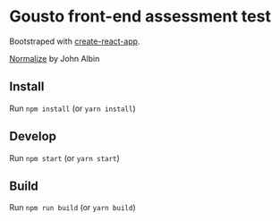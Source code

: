 # Gousto front-end assessment test

Bootstraped with [create-react-app](https://github.com/facebook/create-react-app).

[Normalize](https://github.com/JohnAlbin/) by John Albin

## Install

Run `npm install` (or `yarn install`)

## Develop

Run `npm start` (or `yarn start`)

## Build

Run `npm run build` (or `yarn build`)
